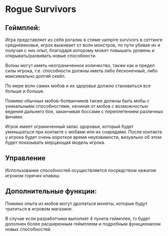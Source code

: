 # Rogue Survivors

## Геймплей:

Игра представляет из себя рогалик в стиме vampire survivors в сеттинге средневековья, игрок выживает от волн монстров, по пути убивая их и получая с них опыт, благодаря которому может повышать уровень и открывать/развивать новые способности.

Волны могут иметь неограниченное количество, также как и предел силы игрока, т.е. способности должны иметь либо бесконечный, либо максимально долгий скейл.

По мере волн самих мобов и их здоровье должно становиться все больше и больше.

Помимо обычных мобов-болванчиков также должны быть мобы с уникальными способностями, начиная от мобов с возможностью ведения дальнего боя, заканчивая боссами с переплетением различных фичами.

Игрок имеет ограниченный запас здоровья, который будет уменьшаться при контакте с мобами или их снарядами. После контакта у игрока будет очень короткое время неуязвимости, визуально об этом будет показывать мерцающая модель игрока.


## Управление

Использование способностей осуществляется посредством нажатия игроком горячих клавиш.

## Дополнительные функции:

Помимо опыта из мобов могут дропаться монеты, которые будут тратиться в игровом магазине.

В случае если разработчики выполнят 4 пункта геймплея, тз будет дополнен более расширенным геймплеем и подробным функционалом новых способностей.
